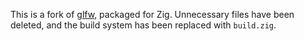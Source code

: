 This is a fork of [glfw](https://github.com/glfw/glfw), packaged for Zig. Unnecessary
files have been deleted, and the build system has been replaced with
`build.zig`.

